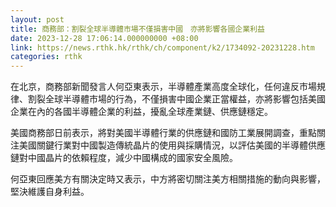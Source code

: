 ```yaml
---
layout: post
title: 商務部：割裂全球半導體市場不僅損害中國　亦將影響各國企業利益
date: 2023-12-28 17:06:14.000000000 +08:00
link: https://news.rthk.hk/rthk/ch/component/k2/1734092-20231228.htm
categories: rthk
---
```


在北京，商務部新聞發言人何亞東表示，半導體產業高度全球化，任何違反市場規律、割裂全球半導體市場的行為，不僅損害中國企業正當權益，亦將影響包括美國企業在內的各國半導體企業的利益，擾亂全球產業鏈、供應鏈穩定。

美國商務部日前表示，將對美國半導體行業的供應鏈和國防工業展開調查，重點關注美國關鍵行業對中國製造傳統晶片的使用與採購情況，以評估美國的半導體供應鏈對中國晶片的依賴程度，減少中國構成的國家安全風險。

何亞東回應美方有關決定時又表示，中方將密切關注美方相關措施的動向與影響，堅決維護自身利益。
